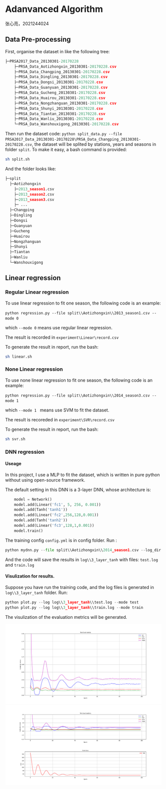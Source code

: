 # Adanvanced Algorithm

张心亮，2021244024

## Data Pre-processing

First, organise the dataset in like the following tree:
```py
├─PRSA2017_Data_20130301-20170228
    ├─PRSA_Data_Aotizhongxin_20130301-20170228.csv
    ├─PRSA_Data_Changping_20130301-20170228.csv
    ├─PRSA_Data_Dingling_20130301-20170228.csv
    ├─PRSA_Data_Dongsi_20130301-20170228.csv
    ├─PRSA_Data_Guanyuan_20130301-20170228.csv
    ├─PRSA_Data_Gucheng_20130301-20170228.csv
    ├─PRSA_Data_Huairou_20130301-20170228.csv
    ├─PRSA_Data_Nongzhanguan_20130301-20170228.csv
    ├─PRSA_Data_Shunyi_20130301-20170228.csv
    ├─PRSA_Data_Tiantan_20130301-20170228.csv
    ├─PRSA_Data_Wanliu_20130301-20170228.csv
    └─PRSA_Data_Wanshouxigong_20130301-20170228.csv
```

Then run the dataset code: ```python split_data.py --file PRSA2017_Data_20130301-20170228\PRSA_Data_Changping_20130301-20170228.csv```, the dataset will be splited by stations, years and seasons in folder ```split```.
To make it easy, a bash command is provided:
```sh
sh split.sh
```
And the folder looks like:
```py
├─split
  ├─Aotizhongxin
    ├─2013_season1.csv
    ├─2013_season2.csv
    ├─2013_season3.csv
    ├─ ...
  ├─Changping
  ├─Dingling
  ├─Dongsi
  ├─Guanyuan
  ├─Gucheng
  ├─Huairou
  ├─Nongzhanguan
  ├─Shunyi
  ├─Tiantan
  ├─Wanliu
  └─Wanshouxigong
```

## Linear regression

### Regular Linear regression

To use linear regression to fit one season, the following code is an example:

```python regression.py --file split\\Aotizhongxin\\2013_season1.csv --mode 0```

which ```--mode 0``` means use regular linear regression.

The result is recorded in ```experiment\Linear\record.csv```

To generate the result in report, run the bash:
```sh
sh linear.sh
```

### None Linear regression

To use none linear regression to fit one season, the following code is an example:

```python regression.py --file split\\Aotizhongxin\\2014_season3.csv --mode 1```

which ```--mode 1 ``` means use SVM to fit the dataset.

The result is recoreded in ```experiment\SVR\record.csv```

To generate the result in report, run the bash:
```sh
sh svr.sh
```

### DNN regression

#### Useage
In this project, I use a MLP to fit the dataset, which is written in pure python without using open-source framework.

The default setting in this DNN is a 3-layer DNN, whose architecture is:

```py
    model = Network()
    model.add(Linear('fc1', 5, 256, 0.001))
    model.add(Tanh('tanh1'))
    model.add(Linear('fc2',256,128,0.001))
    model.add(Tanh('tanh2'))
    model.add(Linear('fc3',128,1,0.001))
    model.train()
```
The training config ```config.yml``` is in config folder.
Run :
```py
python mydnn.py --file split\\Aotizhongxin\\2014_season1.csv --log_dir log\\3_layer_tanh
```
And the code will save the results in ```log\\3_layer_tanh``` with files: ```test.log``` and ```train.log```


#### Visulization for results.

Suppose you have run the training code, and the log files is generated in ```log\\3_layer_tanh``` folder.
Run:
```py
python plot.py --log log\\3_layer_tanh\\test.log --mode test
python plot.py --log log\\3_layer_tanh\\train.log --mode train
```

The visulization of the evaluation metrics will be generated.

![](imgs/test.png)
![](imgs/train.png)

